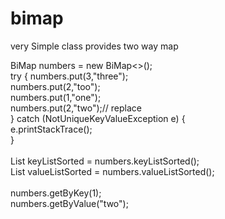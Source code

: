 # bimap
 very Simple class provides two way map
 
 <p>
BiMap<Integer,String> numbers = new BiMap<>();
<br/>
try {
    numbers.put(3,"three");<br/>
    numbers.put(2,"too");<br/>
    numbers.put(1,"one");<br/>
    numbers.put(2,"two");// replace<br/>
} catch (NotUniqueKeyValueException e) {<br/>
    e.printStackTrace();<br/>
}<br/>
<br/>
List<Integer> keyListSorted = numbers.keyListSorted();<br/>
List<String> valueListSorted = numbers.valueListSorted();<br/>
<br/>
numbers.getByKey(1);<br/>
numbers.getByValue("two");<br/>
 </p>
